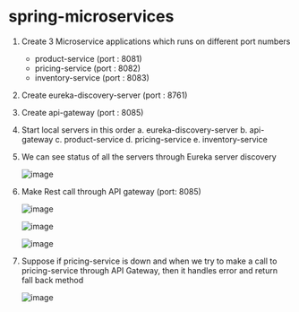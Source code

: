 # spring-microservices

1. Create 3 Microservice applications which runs on different port numbers
    * product-service (port : 8081)
    * pricing-service (port : 8082)
    * inventory-service (port : 8083)

2. Create eureka-discovery-server (port : 8761)

3. Create api-gateway (port : 8085)

4. Start local servers in this order
    a. eureka-discovery-server
    b. api-gateway
    c. product-service
    d. pricing-service
    e. inventory-service
    
5. We can see status of all the servers through Eureka server discovery

   ![image](https://user-images.githubusercontent.com/73759012/147607894-559e64ad-1830-4ee9-9695-8224338546bc.png)

6. Make Rest call through API gateway (port: 8085)

   ![image](https://user-images.githubusercontent.com/73759012/147608105-60d404df-e747-439d-9483-62d67556b21f.png)
   

   ![image](https://user-images.githubusercontent.com/73759012/147608154-b6247d75-0fd0-4a4d-9ffc-a02e5ded3dda.png)
   

   ![image](https://user-images.githubusercontent.com/73759012/147608178-ac9de412-714d-43de-9cec-e0600f44213c.png)

7. Suppose if pricing-service is down and when we try to make a call to pricing-service through API Gateway, then it handles error and return fall back method

   ![image](https://user-images.githubusercontent.com/73759012/147608247-8d9803f0-e7bd-4157-b73f-d25880694a48.png)
